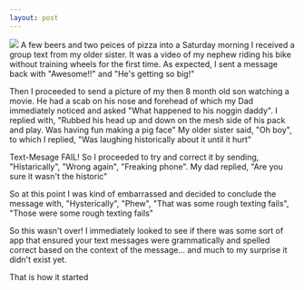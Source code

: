 ```yaml
---
layout: post
---
```

<img src="{{ site.baseurl }}/images/pic03.jpg" class="fit image">
A few beers and two peices of pizza into a Saturday morning I received a group text from my older sister. It was a video of my nephew riding his bike without training wheels for the first time. As expected, I sent a message back with "Awesome!!" and "He's getting so big!"

Then I proceeded to send a picture of my then 8 month old son watching a movie. He had a scab on his nose and forehead of which my Dad immediately noticed and asked "What happened to his noggin daddy". I replied with, "Rubbed his head up and down on the mesh side of his pack and play. Was having fun making a pig face" My older sister said, "Oh boy", to which I replied, "Was laughing historically about it until it hurt"

Text-Mesage FAIL! So I proceeded to try and correct it by sending, "Histarically", "Wrong again", "Freaking phone". My dad replied, "Are you sure it wasn't the historic"

So at this point I was kind of embarrassed and decided to conclude the message with, "Hysterically", "Phew", "That was some rough texting fails", "Those were some rough texting fails"

So this wasn't over! I immediately looked to see if there was some sort of app that ensured your text messages were grammatically and spelled correct based on the context of the message... and much to my surprise it didn't exist yet.

That is how it started